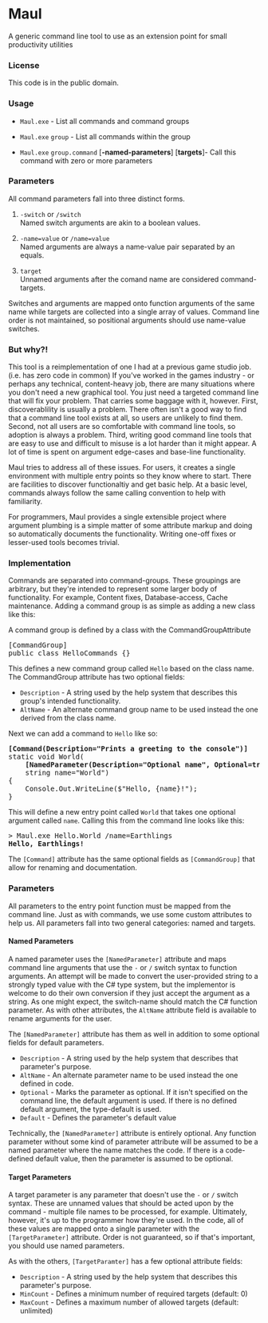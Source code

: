 # Maul
A generic command line tool to use as an extension point for small productivity utilities

### License
This code is in the public domain.

### Usage
* `Maul.exe` - List all commands and command groups

* `Maul.exe`  `group` - List all commands within the group

* `Maul.exe`  `group.command` [**-named-parameters**] [**targets**]- Call this command with zero or more parameters

### Parameters
All command parameters fall into three distinct forms. 
1. `-switch` or `/switch` <br/>Named switch arguments are akin to a boolean values.

1. `-name=value` or `/name=value` <br/>Named arguments are always a name-value pair separated by an equals.

1. `target` <br/>Unnamed arguments after the comand name are considered command-targets.

Switches and arguments are mapped onto function arguments of the same name while targets are collected into a single array of values. Command line order is not maintained, so positional arguments should use name-value switches.

### But why?!
This tool is a reimplementation of one I had at a previous game studio job. (i.e. has zero code in common) If you've worked in the games industry - or perhaps any technical, content-heavy job, there are many situations where you don't need a new graphical tool. You just need a targeted command line that will fix your problem. That carries some baggage with it, however. First, discoverablility is usually a problem. There often isn't a good way to find that a command line tool exists at all, so users are unlikely to find them. Second, not all users are so comfortable with command line tools, so adoption is always a problem. Third, writing good command line tools that are easy to use and difficult to misuse is a lot harder than it might appear. A lot of time is spent on argument edge-cases and base-line functionality.

Maul tries to address all of these issues. For users, it creates a single environment with multiple entry points so they know where to start. There are facilities to discover functionaltiy and get basic help. At a basic level, commands always follow the same calling convention to help with familiarity.

For programmers, Maul provides a single extensible project where argument plumbing is a simple matter of some attribute markup and doing so automatically documents the functionality. Writing one-off fixes or lesser-used tools becomes trivial.

### Implementation
Commands are separated into command-groups. These groupings are arbitrary, but they're intended to represent some larger body of functionality. For example, Content fixes, Database-access, Cache maintenance. Adding a command group is as simple as adding a new class like this:

A command group is defined by a class with the CommandGroupAttribute
<pre>
[CommandGroup]
public class HelloCommands {}
</pre>

This defines a new command group called `Hello` based on the class name. The CommandGroup attribute has two optional fields:
* `Description` - A string used by the help system that describes this group's intended functionality.
* `AltName` - An alternate command group name to be used instead the one derived from the class name.

Next we can add a command to `Hello` like so:
<pre>
<b>[Command(Description="Prints a greeting to the console")]</b>
static void World(
    <b>[NamedParameter(Description="Optional name", Optional=true)]</b>
    string name="World")
{
    Console.Out.WriteLine($"Hello, {name}!");
}
</pre>

This will define a new entry point called `World` that takes one optional argument called `name`. Calling this from the command line looks like this:
<pre>
> Maul.exe Hello.World /name=Earthlings
<b>Hello, Earthlings!</b>
</pre>

The `[Command]` attribute has the same optional fields as `[CommandGroup]` that allow for renaming and documentation.

### Parameters

All parameters to the entry point function must be mapped from the command line. Just as with commands, we use some custom attributes to help us. All parameters fall into two general categories: named and targets.

#### Named Parameters
A named parameter uses the `[NamedParameter]` attribute and maps command line arguments that use the `-` or `/` switch syntax to function arguments. An attempt will be made to convert the user-provided string to a strongly typed value with the C# type system, but the implementor is welcome to do their own conversion if they just accept the argument as a string. As one might expect, the switch-name should match the C# function parameter. As with other attributes, the `AltName` attribute field is available to rename arguments for the user.

The `[NamedParameter]` attribute has them as well in addition to some optional fields for default parameters.

* `Description` - A string used by the help system that describes that parameter's purpose.
* `AltName` - An alternate parameter name to be used instead the one defined in code.
* `Optional` - Marks the parameter as optional. If it isn't specified on the command line, the default argument is used. If there is no defined default argument, the type-default is used.
* `Default` - Defines the parameter's default value

Technically, the `[NamedParameter]` attribute is entirely optional. Any function parameter without some kind of parameter attribute will be assumed to be a named parameter where the name matches the code. If there is a code-defined default value, then the parameter is assumed to be optional.

#### Target Parameters

A target parameter is any parameter that doesn't use the `-` or `/` switch syntax. These are unnamed values that should be acted upon by the command - multiple file names to be processed, for example. Ultimately, however, it's up to the programmer how they're used. In the code, all of these values are mapped onto a single parameter with the `[TargetParameter]` attribute. Order is not guaranteed, so if that's important, you should use named parameters.

As with the others, `[TargetParamter]` has a few optional attribute fields:
* `Description` - A string used by the help system that describes this parameter's purpose.
* `MinCount` - Defines a minimum number of required targets (default: 0)
* `MaxCount` - Defines a maximum number of allowed targets (default: unlimited)

